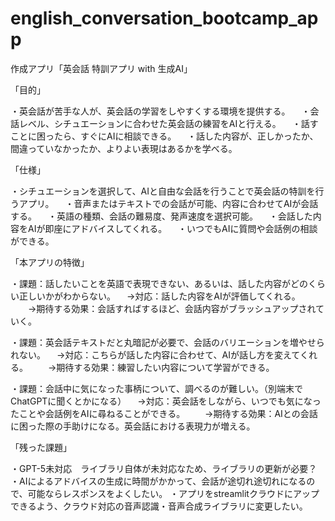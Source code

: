 # english_conversation_bootcamp_app

作成アプリ「英会話 特訓アプリ with 生成AI」

「目的」

・英会話が苦手な人が、英会話の学習をしやすくする環境を提供する。
　・会話レベル、シチュエーションに合わせた英会話の練習をAIと行える。
　・話すことに困ったら、すぐにAIに相談できる。
　・話した内容が、正しかったか、間違っていなかったか、よりよい表現はあるかを学べる。

「仕様」

・シチュエーションを選択して、AIと自由な会話を行うことで英会話の特訓を行うアプリ。
　・音声またはテキストでの会話が可能、内容に合わせてAIが会話する。
　・英語の種類、会話の難易度、発声速度を選択可能。
　・会話した内容をAIが即座にアドバイスしてくれる。
　・いつでもAIに質問や会話例の相談ができる。


「本アプリの特徴」

・課題：話したいことを英語で表現できない、あるいは、話した内容がどのくらい正しいかがわからない。
　→対応：話した内容をAIが評価してくれる。
　　→期待する効果：会話すればするほど、会話内容がブラッシュアップされていく。

・課題：英会話テキストだと丸暗記が必要で、会話のバリエーションを増やせられない。
　→対応：こちらが話した内容に合わせて、AIが話し方を変えてくれる。
　　→期待する効果：練習したい内容について学習ができる。

・課題：会話中に気になった事柄について、調べるのが難しい。（別端末でChatGPTに聞くとかになる）
　→対応：英会話をしながら、いつでも気になったことや会話例をAIに尋ねることができる。
　　→期待する効果：AIとの会話に困った際の手助けになる。英会話における表現力が増える。


「残った課題」

・GPT-5未対応　ライブラリ自体が未対応なため、ライブラリの更新が必要？
・AIによるアドバイスの生成に時間がかかって、会話が途切れ途切れになるので、可能ならレスポンスをよくしたい。
・アプリをstreamlitクラウドにアップできるよう、クラウド対応の音声認識・音声合成ライブラリに変更したい。
